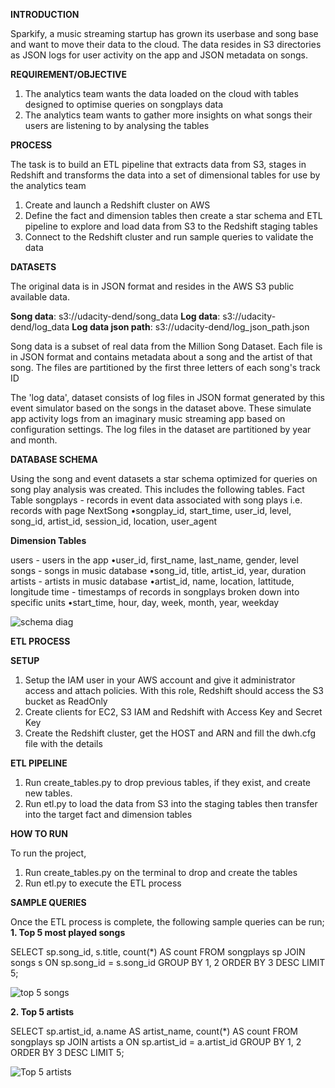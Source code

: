 **INTRODUCTION**

Sparkify, a music streaming startup has grown its userbase and song base and want to move their data to the cloud. The data resides in S3 directories as JSON logs for user activity on the app and JSON metadata on songs. 

**REQUIREMENT/OBJECTIVE**

1. The analytics team wants the data loaded on the cloud with tables designed to optimise queries on songplays data
2. The analytics team wants to gather more insights on what songs their users are listening to by analysing the tables

**PROCESS**

The task is to build an ETL pipeline that extracts data from S3, stages in Redshift and transforms the data into a set of dimensional tables for use by the analytics team

1. Create and launch a Redshift cluster on AWS
2. Define the fact and dimension tables then create a star schema and ETL pipeline to explore and load data from S3 to the Redshift staging tables
3. Connect to the Redshift cluster and run sample queries to validate the data

**DATASETS**

The original data is in JSON format and resides in the AWS S3 public available data. 

**Song data**: s3://udacity-dend/song_data
**Log data**: s3://udacity-dend/log_data
**Log data json path**: s3://udacity-dend/log_json_path.json

Song data is a subset of real data from the Million Song Dataset. Each file is in JSON format and contains metadata about a song and the artist of that song. The files are partitioned by the first three letters of each song's track ID

The 'log data', dataset consists of log files in JSON format generated by this event simulator based on the songs in the dataset above. These simulate app activity logs from an imaginary music streaming app based on configuration settings. The log files in the dataset are partitioned by year and month. 

**DATABASE SCHEMA**

Using the song and event datasets a star schema optimized for queries on song play analysis was created. This includes the following tables.
Fact Table
songplays - records in event data associated with song plays i.e. records with page NextSong
•songplay_id, start_time, user_id, level, song_id, artist_id, session_id, location, user_agent

**Dimension Tables**

users - users in the app
•user_id, first_name, last_name, gender, level
songs - songs in music database
•song_id, title, artist_id, year, duration
artists - artists in music database
•artist_id, name, location, lattitude, longitude
time - timestamps of records in songplays broken down into specific units
•start_time, hour, day, week, month, year, weekday


![schema diag](https://user-images.githubusercontent.com/116004104/207310748-829e2a9a-8748-47cb-910d-861b3c8086ed.JPG)

**ETL PROCESS**

**SETUP**

1. Setup the IAM user in your AWS account and give it administrator access and attach policies. With this role, Redshift should access the S3 bucket as ReadOnly
2. Create clients for EC2, S3 IAM and Redshift with Access Key and Secret Key
2. Create the Redshift cluster, get the HOST and ARN and fill the dwh.cfg file with the details

**ETL PIPELINE**

1. Run create_tables.py to drop previous tables, if they exist, and create new tables.
2. Run etl.py to load the data from S3 into the staging tables then transfer into the target fact and dimension tables

**HOW TO RUN**

To run the project, 
1. Run create_tables.py on the terminal to drop and create the tables 
2. Run etl.py to execute the ETL process

**SAMPLE QUERIES**

Once the ETL process is complete, the following sample queries can be run;
**1. Top 5 most played songs**

SELECT sp.song_id, s.title, count(*) AS count 
    FROM songplays sp
    JOIN songs s
      ON sp.song_id = s.song_id
GROUP BY 1, 2
ORDER BY 3 DESC
   LIMIT 5;
   
   
   ![top 5 songs](https://user-images.githubusercontent.com/116004104/207310864-1090053e-5639-4a2d-84b6-452572ea410a.JPG)

   
**2. Top 5 artists**

SELECT sp.artist_id, a.name AS artist_name, count(*) AS count
    FROM songplays sp
    JOIN artists a
      ON sp.artist_id = a.artist_id
GROUP BY 1, 2
ORDER BY 3 DESC
   LIMIT 5;
   
   ![Top 5 artists](https://user-images.githubusercontent.com/116004104/207310896-303958fc-01a7-40c8-bebc-49e252900d95.JPG)







